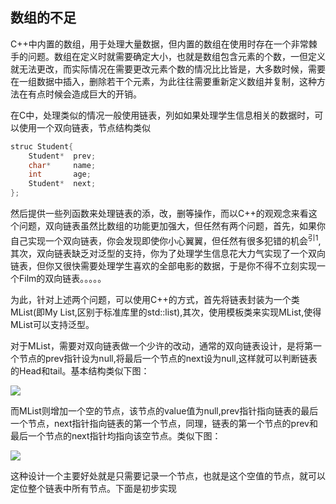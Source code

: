 ## 数组的不足

C++中内置的数组，用于处理大量数据，但内置的数组在使用时存在一个非常棘手的问题。数组在定义时就需要确定大小，也就是数组包含元素的个数，一但定义就无法更改，而实际情况在需要更改元素个数的情况比比皆是，大多数时候，需要在一组数据中插入，删除若干个元素，为此往往需要重新定义数组并复制，这种方法在有点时候会造成巨大的开销。

在C中，处理类似的情况一般使用链表，列如如果处理学生信息相关的数据时，可以使用一个双向链表，节点结构类似
```c++
struc Student{
    Student*  prev;
    char*     name;
    int       age;
    Student*  next;
};
```
然后提供一些列函数来处理链表的添，改，删等操作，而以C++的观观念来看这个问题，双向链表虽然比数组的功能更加强大，但任然有两个问题，首先，如果你自己实现一个双向链表，你会发现即使你小心翼翼，但任然有很多犯错的机会<sup>引1</sup>,其次，双向链表缺乏对泛型的支持，你为了处理学生信息花大力气实现了一个双向链表，但你又很快需要处理学生喜欢的全部电影的数据，于是你不得不立刻实现一个Film的双向链表。。。。。

为此，针对上述两个问题，可以使用C++的方式，首先将链表封装为一个类MList(即My List,区别于标准库里的std::list),其次，使用模板类来实现MList,使得MList可以支持泛型。

对于MList，需要对双向链表做一个少许的改动，通常的双向链表设计，是将第一个节点的prev指针设为null,将最后一个节点的next设为null,这样就可以判断链表的Head和tail。基本结构类似下图：

![](https://jxf2008-1302581379.cos.ap-nanjing.myqcloud.com/github_blog/STL/LIST1.png)

而MList则增加一个空的节点，该节点的value值为null,prev指针指向链表的最后一个节点，next指针指向链表的第一个节点，同理，链表的第一个节点的prev和最后一个节点的next指针均指向该空节点。类似下图：

![](https://jxf2008-1302581379.cos.ap-nanjing.myqcloud.com/github_blog/STL/LIST2.png)

这种设计一个主要好处就是只需要记录一个节点，也就是这个空值的节点，就可以定位整个链表中所有节点。下面是初步实现

```c++
```